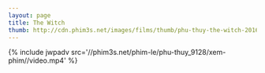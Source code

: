 ```yaml
---
layout: page
title: The Witch
thumb: http://cdn.phim3s.net/images/films/thumb/phu-thuy-the-witch-2016.jpg
---
```

{% include jwpadv src='//phim3s.net/phim-le/phu-thuy_9128/xem-phim//video.mp4' %}